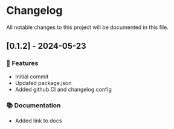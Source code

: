 # Changelog

All notable changes to this project will be documented in this file.

## [0.1.2] - 2024-05-23

### 🚀 Features

- Initial commit
- Updated package.json
- Added github CI and changelog config

### 📚 Documentation

- Added link to docs

<!-- generated by git-cliff -->
